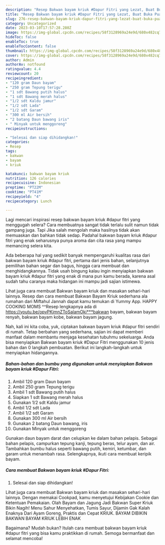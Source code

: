 ```yaml
---
description: "Resep Bakwan bayam kriuk #Dapur Fitri yang Lezat, Buat Buka Puasa Enak"
title: "Resep Bakwan bayam kriuk #Dapur Fitri yang Lezat, Buat Buka Puasa Enak"
slug: 276-resep-bakwan-bayam-kriuk-dapur-fitri-yang-lezat-buat-buka-puasa-enak
category: Uncategorized
date: 2023-03-10T17:57:28.280Z
image: https://img-global.cpcdn.com/recipes/58f3128969a24e9d/680x482cq70/bakwan-bayam-kriuk-dapur-fitri-foto-resep-utama.jpg
hideToc: false
enableToc: true
enableTocContent: false
thumbnail: https://img-global.cpcdn.com/recipes/58f3128969a24e9d/680x482cq70/bakwan-bayam-kriuk-dapur-fitri-foto-resep-utama.jpg
cover: https://img-global.cpcdn.com/recipes/58f3128969a24e9d/680x482cq70/bakwan-bayam-kriuk-dapur-fitri-foto-resep-utama.jpg
author: Admin
authorAv: notfound
ratingvalue: 4.4
reviewcount: 20
recipeingredient:
- "120 gram Daun bayam"
- "250 gram Tepung terigu"
- "1 sdt Bawang putih halus"
- "1 sdt Bawang merah halus"
- "1/2 sdt Kaldu jamur"
- "1/2 sdt Lada"
- "1/2 sdt Garam"
- "300 ml Air bersih"
- "2 batang Daun bawang iris"
- " Minyak untuk menggoreng"
recipeinstructions:

- "Selesai dan siap dihidangkan!"
categories:
- Resep
tags:
- bakwan
- bayam
- kriuk

katakunci: bakwan bayam kriuk 
nutrition: 126 calories
recipecuisine: Indonesian
preptime: "PT22M"
cooktime: "PT41M"
recipeyield: "4"
recipecategory: Lunch

---
```



Lagi mencari inspirasi resep bakwan bayam kriuk #dapur fitri yang menggugah selera? Cara membuatnya sangat tidak terlalu sulit namun tidak gampang juga. Tapi Jika salah mengolah maka hasilnya tidak akan memuaskan dan bahkan tidak sedap. Padahal bakwan bayam kriuk #dapur fitri yang enak seharusnya punya aroma dan cita rasa yang mampu memancing selera kita.


Ada beberapa hal yang sedikit banyak mempengaruhi kualitas rasa dari bakwan bayam kriuk #dapur fitri, pertama dari jenis bahan, selanjutnya pemilihan bahan segar dan bagus, hingga cara membuat dan menghidangkannya. Tidak usah bingung kalau ingin menyiapkan bakwan bayam kriuk #dapur fitri yang enak di mana pun kamu berada, karena asal sudah tahu caranya maka hidangan ini mampu jadi sajian istimewa.

Lihat juga cara membuat Bakwan bayam kriuk dan masakan sehari-hari lainnya. Resep dan cara membuat Bakwan Bayam Kriuk sederhana ala rumahan dari Miftahul Jannah dapat kamu temukan di Yummy App. HAPPY COOKING MOMS ^^Resep lengkapnya ada di https://youtu.be/opvPKjmnZToSalamOki***bakwan bayam, bakwan bayam renyah, bakwan bayam kobe, bakwan bayam jagung.


Nah, kali ini kita coba, yuk, ciptakan bakwan bayam kriuk #dapur fitri sendiri di rumah. Tetap berbahan yang sederhana, sajian ini dapat memberi manfaat dalam membantu menjaga kesehatan tubuhmu sekeluarga. Anda bisa menyiapkan Bakwan bayam kriuk #Dapur Fitri menggunakan 10 jenis bahan dan 0 langkah pembuatan. Berikut ini langkah-langkah untuk menyiapkan hidangannya.

<!--inarticleads1-->

##### Bahan-bahan dan bumbu yang digunakan untuk menyiapkan Bakwan bayam kriuk #Dapur Fitri:

1. Ambil 120 gram Daun bayam
1. Ambil 250 gram Tepung terigu
1. Ambil 1 sdt Bawang putih halus
1. Siapkan 1 sdt Bawang merah halus
1. Gunakan 1/2 sdt Kaldu jamur
1. Ambil 1/2 sdt Lada
1. Ambil 1/2 sdt Garam
1. Gunakan 300 ml Air bersih
1. Gunakan 2 batang Daun bawang, iris
1. Gunakan  Minyak untuk menggoreng


Gunakan daun bayam darat dan celupkan ke dalam bahan pelapis. Sebagai bahan pelapis, campurkan tepung kanji, tepung beras, telur ayam, dan air. Tambahkan bumbu halus seperti bawang putih, kemiri, ketumbar, dan garam untuk menambah rasa. Selengkapnya, ikuti cara membuat keripik bayam. 

<!--inarticleads2-->

##### Cara membuat Bakwan bayam kriuk #Dapur Fitri:


1. Selesai dan siap dihidangkan!

Lihat juga cara membuat Bakwan bayam kriuk dan masakan sehari-hari lainnya. Dengan memakai Cookpad, kamu menyetujui Kebijakan Cookie dan Ketentuan Pemakaian. Olah Bayam dan Jagung Jadi Bakwan Super Kriuk Bikin Nagih! Menu Sahur Menyehatkan, Tumis Sayur, Dijamin Gak Kalah Enaknya Dari Ayam Goreng, Praktis dan Cepat KRIUK. BAYAM DIBIKIN BAKWAN BAYAM KRIUK LEBIH ENAK 

Bagaimana? Mudah bukan? Itulah cara membuat bakwan bayam kriuk #dapur fitri yang bisa kamu praktikkan di rumah. Semoga bermanfaat dan selamat mencoba!
